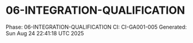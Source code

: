 # 06-INTEGRATION-QUALIFICATION
Phase: 06-INTEGRATION-QUALIFICATION
CI: CI-GA001-005
Generated: Sun Aug 24 22:41:18 UTC 2025
